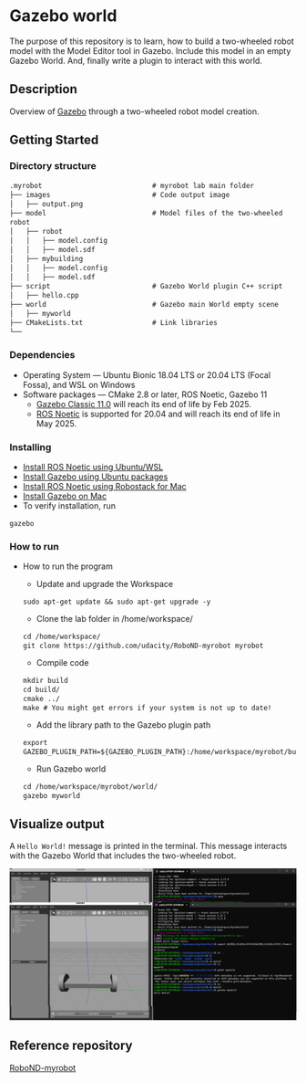 # Gazebo world
The purpose of this repository is to learn, how to build a two-wheeled robot model with the Model Editor tool in Gazebo. 
Include this model in an empty Gazebo World. And, finally write a plugin to interact with this world.

## Description

Overview of [Gazebo](https://gazebosim.org/home) through a two-wheeled robot model creation.

## Getting Started

### Directory structure
    .myrobot                           # myrobot lab main folder 
    ├── images                         # Code output image                   
    │   ├── output.png
    ├── model                          # Model files of the two-wheeled robot
    │   ├── robot
    │   │   ├── model.config
    │   │   ├── model.sdf
    │   ├── mybuilding
    │   │   ├── model.config
    │   │   ├── model.sdf
    ├── script                         # Gazebo World plugin C++ script      
    │   ├── hello.cpp
    ├── world                          # Gazebo main World empty scene
    │   ├── myworld
    ├── CMakeLists.txt                 # Link libraries 
    └──                              

### Dependencies

* Operating System — Ubuntu Bionic 18.04 LTS or 20.04 LTS (Focal Fossa), and WSL on Windows
* Software packages — CMake 2.8 or later, ROS Noetic, Gazebo 11
    * [Gazebo Classic 11.0](https://classic.gazebosim.org/) will reach its end of life by Feb 2025.
    * [ROS Noetic](https://wiki.ros.org/noetic) is supported for 20.04 and will reach its end of life in May 2025.

### Installing

* [Install ROS Noetic using Ubuntu/WSL](https://wiki.ros.org/noetic/Installation/Ubuntu)
* [Install Gazebo using Ubuntu packages](https://classic.gazebosim.org/tutorials?tut=install_ubuntu)
* [Install ROS Noetic using Robostack for Mac](https://robostack.github.io/GettingStarted.html)
* [Install Gazebo on Mac](https://classic.gazebosim.org/tutorials?tut=install_on_mac&cat=install)
* To verify installation, run
```
gazebo
```

### How to run

* How to run the program

    * Update and upgrade the Workspace
    ```
    sudo apt-get update && sudo apt-get upgrade -y
    ```
    * Clone the lab folder in /home/workspace/
    ```
    cd /home/workspace/
    git clone https://github.com/udacity/RoboND-myrobot myrobot
    ```
    * Compile code
    ```
    mkdir build
    cd build/
    cmake ../
    make # You might get errors if your system is not up to date!
    ```
    * Add the library path to the Gazebo plugin path
    ```
    export GAZEBO_PLUGIN_PATH=${GAZEBO_PLUGIN_PATH}:/home/workspace/myrobot/build
    ```
    * Run Gazebo world
    ```
    cd /home/workspace/myrobot/world/
    gazebo myworld
    ```

## Visualize output

A ```Hello World!``` message is printed in the terminal. This message interacts with the Gazebo World that includes the two-wheeled robot.

<img src="images/myrobot.png"/>

## Reference repository

[RoboND-myrobot](https://github.com/udacity/RoboND-myrobot)
